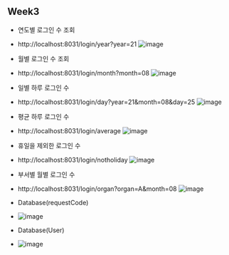## Week3

+ 연도별 로그인 수 조회
- http://localhost:8031/login/year?year=21
   ![image](https://user-images.githubusercontent.com/65826145/130973688-8a3ab25e-51c5-48cd-8ef8-4725d8bd569e.png)

+ 월별 로그인 수 조회
- http://localhost:8031/login/month?month=08
   ![image](https://user-images.githubusercontent.com/65826145/130973783-b5a98e4b-00ba-428e-8f39-da03ac59654a.png)

+ 일별 하루 로그인 수
- http://localhost:8031/login/day?year=21&month=08&day=25
   ![image](https://user-images.githubusercontent.com/65826145/130973931-df2bec2e-532a-4b19-a59f-3e871d0c08be.png)

+ 평균 하루 로그인 수
- http://localhost:8031/login/average
   ![image](https://user-images.githubusercontent.com/65826145/130974108-9d20600d-1a9e-4c56-8932-d547487a8d51.png)

+ 휴일을 제외한 로그인 수
- http://localhost:8031/login/notholiday
   ![image](https://user-images.githubusercontent.com/65826145/130974238-8ba5a4c8-3975-427b-8a90-31d759b2aec5.png)

+ 부서별 월별 로그인 수
- http://localhost:8031/login/organ?organ=A&month=08
   ![image](https://user-images.githubusercontent.com/65826145/130974333-a37080cd-7337-4e18-ba15-fd1831923d6d.png)

+ Database(requestCode)
-   ![image](https://user-images.githubusercontent.com/65826145/130974444-5db533b9-9dbd-47cd-97fc-6db67fd65c03.png)
+ Database(User)
-   ![image](https://user-images.githubusercontent.com/65826145/130974527-5515540d-3d5b-4aaa-a292-4f157034cc9c.png)

